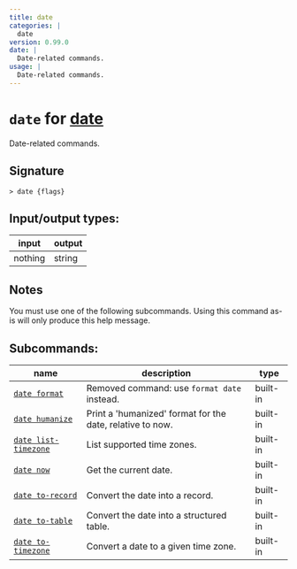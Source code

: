 ```yaml
---
title: date
categories: |
  date
version: 0.99.0
date: |
  Date-related commands.
usage: |
  Date-related commands.
---
```

<!-- This file is automatically generated. Please edit the command in https://github.com/nushell/nushell instead. -->

# `date` for [date](/commands/categories/date.md)

<div class='command-title'>Date-related commands.</div>

## Signature

```> date {flags} ```


## Input/output types:

| input   | output |
| ------- | ------ |
| nothing | string |

## Notes
You must use one of the following subcommands. Using this command as-is will only produce this help message.

## Subcommands:

| name                                                         | description                                               | type     |
| ------------------------------------------------------------ | --------------------------------------------------------- | -------- |
| [`date format`](/commands/docs/date_format.md)               | Removed command: use `format date` instead.               | built-in |
| [`date humanize`](/commands/docs/date_humanize.md)           | Print a 'humanized' format for the date, relative to now. | built-in |
| [`date list-timezone`](/commands/docs/date_list-timezone.md) | List supported time zones.                                | built-in |
| [`date now`](/commands/docs/date_now.md)                     | Get the current date.                                     | built-in |
| [`date to-record`](/commands/docs/date_to-record.md)         | Convert the date into a record.                           | built-in |
| [`date to-table`](/commands/docs/date_to-table.md)           | Convert the date into a structured table.                 | built-in |
| [`date to-timezone`](/commands/docs/date_to-timezone.md)     | Convert a date to a given time zone.                      | built-in |